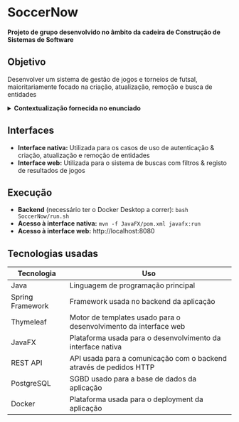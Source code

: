 # SoccerNow
**Projeto de grupo desenvolvido no âmbito da cadeira de Construção de Sistemas de Software**
## Objetivo
Desenvolver um sistema de gestão de jogos e torneios de futsal, maioritariamente focado na criação, atualização, remoção e busca de entidades
<details>
  
  <summary><b>Contextualização fornecida no enunciado</b></summary>

  > O clube desportivo Ciências Soccer Society (CSS) organiza, de forma recorrente, um conjunto de jogos e torneios de futsal. Surge, assim, a necessidade de um sistema que cubra todas as etapas deste processo.

  > Um utilizador pode interagir com o sistema de duas formas: como jogador ou como árbitro. Os jogadores podem integrar várias equipas e devem ser capazes de indicar a posição que preferem jogar. Por sua vez, o papel de árbitro pode ser desempenhado por um utilizador com ou sem certificado. Jogadores não podem ser árbitros e vice-versa.

  > Para a gestão de equipas, o sistema permite criar equipas com um nome, manter um histórico dos jogos em que participaram e das conquistas, isto é, posições de pódio em campeonatos. É também necessário registar os jogadores que compõem cada equipa. As equipas não têm limite de tamanho, e cada jogador pode integrar várias equipas.

  > No que diz respeito aos jogos de futsal, deverá ser possível criar jogos amigáveis, sem associação a qualquer campeonato, bem como jogos que façam parte de um campeonato. A cada jogo associa-se uma data, horário, local, equipas e estatísticas relevantes. Os organizadores devem poder atribuir um ou mais árbitros aos jogos. Se houver mais de um árbitro, um deles deverá ser considerado o principal. Cada jogo tem duas equipas de cinco (5) jogadores, dos quais um será designado como guarda-redes.

  > A criação e organização de campeonatos envolve a definição de diferentes modalidades. Todos os campeonatos serão disputados por pontos, mas pretende-se estender (no futuro) o sistema para que seja suportada também a funcionalidade de campeonatos no formato de eliminatória. Um campeonato é disputado por um mínimo de 8 equipas e é necessária a presença de, pelo menos, um árbitro certificado nas partidas de campeonato.

  > Por fim, o registo de resultados e estatísticas deve permitir que, no final de cada jogo, se registe o resultado final (placar), a equipa vitoriosa, bem como quaisquer cartões atribuídos a jogadores. Em competições por pontos, o sistema atualiza a pontuação e a classificação das equipas. No formato de eliminatória, define-se quem avança para a fase seguinte.

</details>

## Interfaces
- **Interface nativa:** Utilizada para os casos de uso de autenticação & criação, atualização e remoção de entidades
- **Interface web:** Utilizada para o sistema de buscas com filtros & registo de resultados de jogos

## Execução
- **Backend** (necessário ter o Docker Desktop a correr): `bash SoccerNow/run.sh`
- **Acesso à interface nativa:** `mvn -f JavaFX/pom.xml javafx:run`
- **Acesso à interface web:** http://localhost:8080

## Tecnologias usadas
| Tecnologia       | Uso                                                                |
|------------------|--------------------------------------------------------------------|
| Java             | Linguagem de programação principal                                 |
| Spring Framework | Framework usada no backend da aplicação                            |
| Thymeleaf        | Motor de templates usado para o desenvolvimento da interface web   |
| JavaFX           | Plataforma usada para o desenvolvimento da interface nativa        |
| REST API         | API usada para a comunicação com o backend através de pedidos HTTP |
| PostgreSQL       | SGBD usado para a base de dados da aplicação                       |
| Docker           | Plataforma usada para o deployment da aplicação                    |
